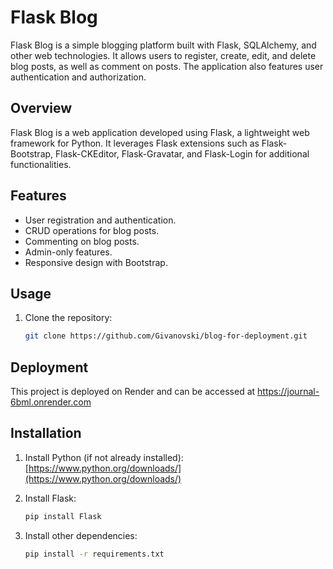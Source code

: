 # Flask Blog

Flask Blog is a simple blogging platform built with Flask, SQLAlchemy, and other web technologies. It allows users to register, create, edit, and delete blog posts, as well as comment on posts. The application also features user authentication and authorization.

## Overview

Flask Blog is a web application developed using Flask, a lightweight web framework for Python. It leverages Flask extensions such as Flask-Bootstrap, Flask-CKEditor, Flask-Gravatar, and Flask-Login for additional functionalities.

## Features

- User registration and authentication.
- CRUD operations for blog posts.
- Commenting on blog posts.
- Admin-only features.
- Responsive design with Bootstrap.

## Usage

1. Clone the repository:

    ```bash
    git clone https://github.com/Givanovski/blog-for-deployment.git

## Deployment

This project is deployed on Render and can be accessed at https://journal-6bml.onrender.com

## Installation

1. Install Python (if not already installed): [https://www.python.org/downloads/](https://www.python.org/downloads/)

2. Install Flask:

    ```bash
    pip install Flask
    ```

3. Install other dependencies:

    ```bash
    pip install -r requirements.txt
    ```

